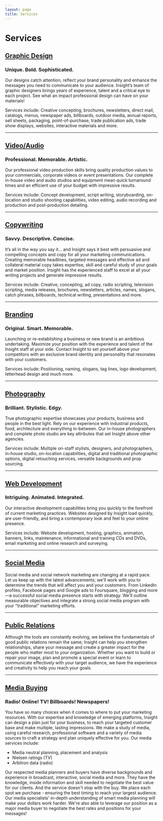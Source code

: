 ```yaml
---
layout: page
title: Services
---
```


# Services

## [Graphic Design](/services/design)

### Unique. Bold. Sophisticated.

Our designs catch attention, reflect your brand personality and enhance the messages you need to communicate to your audience. Insight’s team of graphic designers brings years of experience, talent and a critical eye to each project. See what an impact professional design can have on your materials!

Services include: Creative concepting, brochures, newsletters, direct mail, catalogs, menus, newspaper ads, billboards, outdoor media, annual reports, sell sheets, packaging, point-of-purchase, trade publication ads, trade show displays, websites, interactive materials and more.

---

## [Video/Audio](/services/video-audio)

### Professional. Memorable. Artistic.

Our professional video production skills bring quality production values to your commercials, corporate videos or event presentations. Our complete in-house video and audio studios and equipment mean quick turnaround times and an efficient use of your budget with impressive results.

Services include: Concept development, script writing, storyboarding, on-location and studio shooting capabilities, video editing, audio recording and production and post-production detailing.

---

## [Copywriting](/services/copywriting)

### Savvy. Descriptive. Concise.

It’s all in the way you say it... and Insight says it best with persuasive and compelling concepts and copy for all your marketing communications. Creating memorable headlines, targeted messages and effective ad and collateral material copy takes expertise, skill and careful study of your goals and market position. Insight has the experienced staff to excel at all your writing projects and generate impressive results.

Services include: Creative, concepting, ad copy, radio scripting, television scripting, media releases, brochures, newsletters, articles, names, slogans, catch phrases, billboards, technical writing, presentations and more.

---

## [Branding](/services/branding-strategy)

### Original. Smart. Memorable.

Launching or re-establishing a business or new brand is an ambitious undertaking. Maximize your position with the experience and talent of the Insight staff at your side. Contact Insight to set yourself above your competitors with an exclusive brand identity and personality that resonates with your customers.

Services include: Positioning, naming, slogans, tag lines, logo development, letterhead design and much more.

---

## [Photography](/services/photography)

### Brilliant. Stylistic. Edgy.

True photographic expertise showcases your products, business and people in the best light. Rely on our experience with industrial products, food, architecture and everything in-between. Our in-house photographers and complete photo studio are key attributes that set Insight above other agencies.

Services include: Multiple on-staff stylists, designers, and photographers, in-house studio, on-location capabilities, digital and traditional photographic options, digital retouching services, versatile backgrounds and prop sourcing.

---

## [Web Development](/services/web-development)

### Intriguing. Animated. Integrated.

Our interactive development capabilities bring you quickly to the forefront of current marketing practices. Websites designed by Insight load quickly, are user-friendly, and bring a contemporary look and feel to your online presence.

Services include: Website development, hosting, graphics, animation, banners, links, maintenance, informational and training CDs and DVDs, email marketing and online research and surveying.

---

## [Social Media](/services/social-media)

Social media and social network marketing are changing at a rapid pace. Let us keep up with the latest advancements; we'll work with you to determine the trends that will affect you and your customers. From LinkedIn profiles, Facebook pages and Google ads to Foursquare, blogging and more—a successful social media presence starts with strategy. We'll outline measurable objectives and integrate a strong social media program with your "traditional" marketing efforts.

---

## [Public Relations](/services/public-relations)

Although the tools are constantly evolving, we believe the fundamentals of good public relations remain the same; Insight can help you strengthen relationships, share your message and create a greater impact for the people who matter most to your organization. Whether you want to build or repair your image, plan and promote a special event or learn to communicate effectively with your target audience, we have the experience and creativity to help you reach your goals.

---

## [Media Buying](/services/media-buying)

### Radio! Online! TV! Billboards! Newspapers!

You have so many choices when it comes to where to put your marketing resources. With our expertise and knowledge of emerging platforms, Insight can design a plan just for your business, to reach your targeted customer base and make multiple, lasting impressions. We make a study of media, using careful research, professional software and a variety of media sources to craft a strategy and plan uniquely effective for you. Our media services include:

* Media neutral planning, placement and analysis
* Nielsen ratings (TV)
* Arbitron data (radio)

Our respected media planners and buyers have diverse backgrounds and experience in broadcast, interactive, social media and more. They have the knowledge, inside information and skill needed to negotiate the best value for our clients. And the service doesn't stop with the buy. We place each spot we purchase - ensuring the best timing to reach your largest audience. Our media specialists' in-depth understanding of smart media planning will make your dollars work harder. We're also able to leverage our position as a major media buyer to negotiate the best rates and positions for your messages!